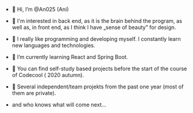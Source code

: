 - 👋 Hi, I’m @An025 (Ani)


- 👀 I'm interested in back end, as it is the brain behind the program, as well as, in front end, as I think I have „sense of beauty” for design.
- 💞️ I really like programming and developing myself. I constantly learn new languages and technologies.
- 🌱 I’m currently learning React and Spring Boot.

- 👀 You can find self-study based projects before the start of the course of Codecool ( 2020 autumn).
- 👀 Several independent/team projekts from the past one year (most of them are private).
- and who knows what will come next...


